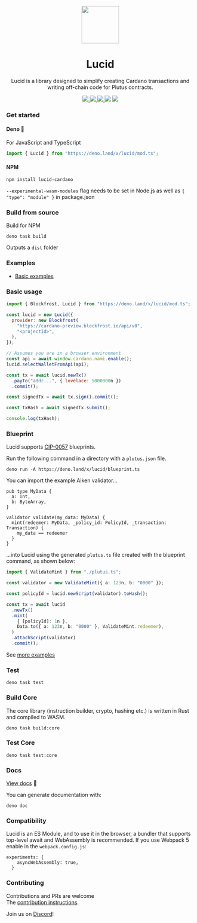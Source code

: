 <p align="center">
  <img width="100px" src="./logo/lucid.svg" align="center"/>
  <h1 align="center">Lucid</h1>
  <p align="center">Lucid is a library designed to simplify creating Cardano transactions and writing off-chain code for Plutus contracts.</p>

<p align="center">
    <a href="https://www.npmjs.com/package/lucid-cardano">
      <img src="https://img.shields.io/npm/v/lucid-cardano?style=for-the-badge" />
    </a>
     <a href="https://doc.deno.land/https://deno.land/x/lucid/mod.ts">
      <img src="https://img.shields.io/readthedocs/cardano-lucid?style=for-the-badge" />
    </a>
    <a href="https://www.npmjs.com/package/lucid-cardano">
      <img src="https://img.shields.io/npm/dw/lucid-cardano?style=for-the-badge" />
    </a>
    <img src="https://img.shields.io/npm/l/lucid-cardano?style=for-the-badge" />
    <a href="https://twitter.com/spacebudznft">
      <img src="https://img.shields.io/twitter/follow/spacebudznft?style=for-the-badge&logo=twitter" />
    </a>
  </p>

</p>

### Get started

#### Deno 🦕

For JavaScript and TypeScript

```js
import { Lucid } from "https://deno.land/x/lucid/mod.ts";
```

#### NPM

```
npm install lucid-cardano
```

`--experimental-wasm-modules` flag needs to be set in Node.js as well as `{ "type": "module" }` in package.json

### Build from source

Build for NPM

```
deno task build
```

Outputs a `dist` folder

### Examples

- [Basic examples](./examples/)

### Basic usage

```js
import { Blockfrost, Lucid } from "https://deno.land/x/lucid/mod.ts";

const lucid = new Lucid({
  provider: new Blockfrost(
    "https://cardano-preview.blockfrost.io/api/v0",
    "<projectId>",
  ),
});

// Assumes you are in a browser environment
const api = await window.cardano.nami.enable();
lucid.selectWalletFromApi(api);

const tx = await lucid.newTx()
  .payTo("addr...", { lovelace: 5000000n })
  .commit();

const signedTx = await tx.sign().commit();

const txHash = await signedTx.submit();

console.log(txHash);
```

### Blueprint

Lucid supports [CIP-0057](https://github.com/cardano-foundation/CIPs/tree/master/CIP-0057) blueprints.

Run the following command in a directory with a `plutus.json` file.

```
deno run -A https://deno.land/x/lucid/blueprint.ts
```

You can import the example Aiken validator...

```
pub type MyData {
  a: Int,
  b: ByteArray,
}

validator validate(my_data: MyData) {
  mint(redeemer: MyData, _policy_id: PolicyId, _transaction: Transaction) {
    my_data == redeemer
  } 
}
```

...into Lucid using the generated `plutus.ts` file created with the blueprint command, as shown below:

```ts
import { ValidateMint } from "./plutus.ts";

const validator = new ValidateMint({ a: 123n, b: "0000" });

const policyId = lucid.newScript(validator).toHash();

const tx = await lucid
  .newTx()
  .mint(
    { [policyId]: 1n },
    Data.to({ a: 123n, b: "0000" }, ValidateMint.redeemer),
  )
  .attachScript(validator)
  .commit();
```

See [more examples](./tests/data.test.ts)

### Test

```
deno task test
```

### Build Core

The core library (instruction builder, crypto, hashing etc.) is written in Rust and compiled to WASM.

```
deno task build:core
```

### Test Core

```
deno task test:core
```

### Docs

[View docs](https://doc.deno.land/https://deno.land/x/lucid/mod.ts) 📖

You can generate documentation with:

```
deno doc
```

### Compatibility

Lucid is an ES Module, and to use it in the browser, a bundler that supports top-level await and WebAssembly is recommended. If you use Webpack 5 enable in
the `webpack.config.js`:

```
experiments: {
    asyncWebAssembly: true,
  }
```

### Contributing

Contributions and PRs are welcome\
The [contribution instructions](./CONTRIBUTING.md).

Join us on [Discord](https://discord.gg/82MWs63Tdm)!
